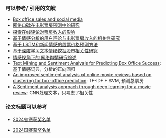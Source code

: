 

### 可以参考/ 引用的文献

- [Box office sales and social media](https://www.sciencedirect.com/science/article/pii/S0167923621000270)
- [网络口碑在电影票房预测中的研究](https://d.wanfangdata.com.cn/periodical/Ch9QZXJpb2RpY2FsQ0hJTmV3UzIwMjUwMTE2MTYzNjE0EhJjaGFvaHh5eGIyMDIxMDUwMTAaCHhrY3V5YnJy)
- [探索在线评论对票房收入的影响](https://www.hanspub.org/journal/PaperInformation?paperID=65646)
- [基于情感分析的用户评论与电影票房收入的相关性研究](https://d.wanfangdata.com.cn/thesis/D02938467)
- [基于 LSTM和新闻情感的股票价格预测方法](https://cs.hit.edu.cn/_upload/article/files/67/ae/6226958d4074ae10d82bc84d39d3/777a6092-1e0a-43d3-9e7b-454836256262.pdf)
- [基于深度学习文本情绪挖掘股市相关性研究](https://arxiv.org/pdf/2205.06675)
- [情感视角下的 网络舆情研究综述](http://dik.whu.edu.cn/jwk3/tsqbzs/CN/article/downloadArticleFile.do?attachType=PDF&id=5736)
- [Text Mining and Sentiment Analysis for Predicting Box Office Success](https://www.researchgate.net/publication/327939612_Text_Mining_and_Sentiment_Analysis_for_Predicting_Box_Office_Success): 基于情感词典，分析的正向回归
- [An improved sentiment analysis of online movie reviews based on clustering for box-office prediction](https://ieeexplore.ieee.org/document/7148530): TF-IDF + SVM, 预测总票房
- [A Sentiment analysis approach through deep learning for a movie review](https://ieeexplore.ieee.org/document/8820260): CNN处理文本，只考虑了相关性



### 论文标题可以参考

- [2024省赛获奖名单](http://cmswebsite.ai-learning.net/u/cms/tjjmds/202407/101624120gnh.pdf)

- [2024国赛获奖名单](http://cmswebsite.ai-learning.net/u/cms/tjjmds/202408/26162605op6m.pdf)



